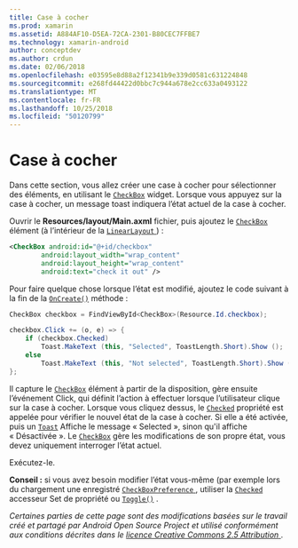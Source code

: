 ```yaml
---
title: Case à cocher
ms.prod: xamarin
ms.assetid: A884AF10-D5EA-72CA-2301-B80CEC7FFBE7
ms.technology: xamarin-android
author: conceptdev
ms.author: crdun
ms.date: 02/06/2018
ms.openlocfilehash: e03595e8d88a2f12341b9e339d0581c631224848
ms.sourcegitcommit: e268fd44422d0bbc7c944a678e2cc633a0493122
ms.translationtype: MT
ms.contentlocale: fr-FR
ms.lasthandoff: 10/25/2018
ms.locfileid: "50120799"
---
```

# <a name="checkbox"></a>Case à cocher

Dans cette section, vous allez créer une case à cocher pour sélectionner des éléments, en utilisant le [`CheckBox`](https://developer.xamarin.com/api/type/Android.Widget.CheckBox)
widget. Lorsque vous appuyez sur la case à cocher, un message toast indiquera l’état actuel de la case à cocher.

Ouvrir le **Resources/layout/Main.axml** fichier, puis ajoutez le [ `CheckBox` ](https://developer.xamarin.com/api/type/Android.Widget.CheckBox/) élément (à l’intérieur de la [ `LinearLayout` ](https://developer.xamarin.com/api/type/Android.Widget.LinearLayout)) :

```xml
<CheckBox android:id="@+id/checkbox"
        android:layout_width="wrap_content"
        android:layout_height="wrap_content"
        android:text="check it out" />
```

Pour faire quelque chose lorsque l’état est modifié, ajoutez le code suivant à la fin de la [`OnCreate()`](https://developer.xamarin.com/api/member/Android.App.Activity.OnCreate/p/Android.OS.Bundle/Android.OS.PersistableBundle)
méthode :

```csharp
CheckBox checkbox = FindViewById<CheckBox>(Resource.Id.checkbox);

checkbox.Click += (o, e) => {
    if (checkbox.Checked)
        Toast.MakeText (this, "Selected", ToastLength.Short).Show ();
    else
        Toast.MakeText (this, "Not selected", ToastLength.Short).Show ();
};
```

Il capture le [`CheckBox`](https://developer.xamarin.com/api/type/Android.Widget.CheckBox/)
élément à partir de la disposition, gère ensuite l’événement Click, qui définit l’action à effectuer lorsque l’utilisateur clique sur la case à cocher. Lorsque vous cliquez dessus, le [`Checked`](https://developer.xamarin.com/api/property/Android.Widget.CompoundButton.Checked/)
propriété est appelée pour vérifier le nouvel état de la case à cocher. Si elle a été activée, puis un [`Toast`](https://developer.xamarin.com/api/type/Android.Widget.Toast/)
Affiche le message « Selected », sinon qu'il affiche « Désactivée ». Le [`CheckBox`](https://developer.xamarin.com/api/type/Android.Widget.CheckBox/)
gère les modifications de son propre état, vous devez uniquement interroger l’état actuel.

Exécutez-le.

**Conseil :** si vous avez besoin modifier l’état vous-même (par exemple lors du chargement une enregistré [ `CheckBoxPreference` ](https://developer.xamarin.com/api/type/Android.Preferences.CheckBoxPreference), utiliser la [`Checked`](https://developer.xamarin.com/api/property/Android.Widget.CompoundButton.Checked)
accesseur Set de propriété ou [`Toggle()`](https://developer.xamarin.com/api/member/Android.Widget.CompoundButton.Toggle)
.

*Certaines parties de cette page sont des modifications basées sur le travail créé et partagé par Android Open Source Project et utilisé conformément aux conditions décrites dans le*
[*licence Creative Commons 2.5 Attribution* ](http://creativecommons.org/licenses/by/2.5/).
